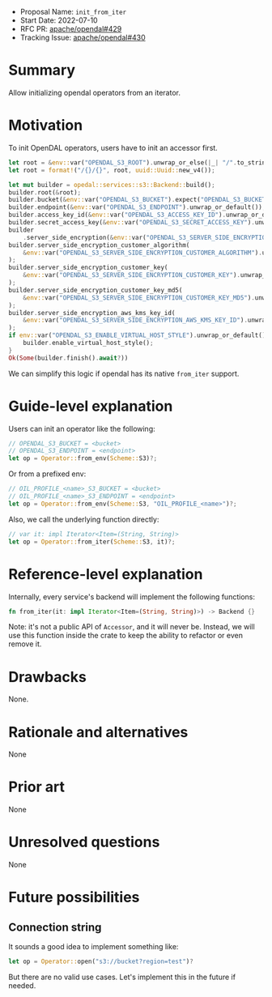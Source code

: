 - Proposal Name: `init_from_iter`
- Start Date: 2022-07-10
- RFC PR: [apache/opendal#429](https://github.com/apache/opendal/pull/429)
- Tracking Issue: [apache/opendal#430](https://github.com/apache/opendal/issues/430)

# Summary

Allow initializing opendal operators from an iterator.

# Motivation

To init OpenDAL operators, users have to init an accessor first.

```rust
let root = &env::var("OPENDAL_S3_ROOT").unwrap_or_else(|_| "/".to_string());
let root = format!("/{}/{}", root, uuid::Uuid::new_v4());

let mut builder = opedal::services::s3::Backend::build();
builder.root(&root);
builder.bucket(&env::var("OPENDAL_S3_BUCKET").expect("OPENDAL_S3_BUCKET must set"));
builder.endpoint(&env::var("OPENDAL_S3_ENDPOINT").unwrap_or_default());
builder.access_key_id(&env::var("OPENDAL_S3_ACCESS_KEY_ID").unwrap_or_default());
builder.secret_access_key(&env::var("OPENDAL_S3_SECRET_ACCESS_KEY").unwrap_or_default());
builder
    .server_side_encryption(&env::var("OPENDAL_S3_SERVER_SIDE_ENCRYPTION").unwrap_or_default());
builder.server_side_encryption_customer_algorithm(
    &env::var("OPENDAL_S3_SERVER_SIDE_ENCRYPTION_CUSTOMER_ALGORITHM").unwrap_or_default(),
);
builder.server_side_encryption_customer_key(
    &env::var("OPENDAL_S3_SERVER_SIDE_ENCRYPTION_CUSTOMER_KEY").unwrap_or_default(),
);
builder.server_side_encryption_customer_key_md5(
    &env::var("OPENDAL_S3_SERVER_SIDE_ENCRYPTION_CUSTOMER_KEY_MD5").unwrap_or_default(),
);
builder.server_side_encryption_aws_kms_key_id(
    &env::var("OPENDAL_S3_SERVER_SIDE_ENCRYPTION_AWS_KMS_KEY_ID").unwrap_or_default(),
);
if env::var("OPENDAL_S3_ENABLE_VIRTUAL_HOST_STYLE").unwrap_or_default() == "on" {
    builder.enable_virtual_host_style();
}
Ok(Some(builder.finish().await?))
```

We can simplify this logic if opendal has its native `from_iter` support.

# Guide-level explanation

Users can init an operator like the following:

```rust
// OPENDAL_S3_BUCKET = <bucket>
// OPENDAL_S3_ENDPOINT = <endpoint>
let op = Operator::from_env(Scheme::S3)?;
```

Or from a prefixed env:

```rust
// OIL_PROFILE_<name>_S3_BUCKET = <bucket>
// OIL_PROFILE_<name>_S3_ENDPOINT = <endpoint>
let op = Operator::from_env(Scheme::S3, "OIL_PROFILE_<name>")?;
```

Also, we call the underlying function directly:

```rust
// var it: impl Iterator<Item=(String, String)>
let op = Operator::from_iter(Scheme::S3, it)?;
```

# Reference-level explanation

Internally, every service's backend will implement the following functions:

```rust
fn from_iter(it: impl Iterator<Item=(String, String)>) -> Backend {}
```

Note: it's not a public API of `Accessor`, and it will never be. Instead, we will use this function inside the crate to keep the ability to refactor or even remove it.

# Drawbacks

None.

# Rationale and alternatives

None

# Prior art

None

# Unresolved questions

None

# Future possibilities

## Connection string

It sounds a good idea to implement something like:

```rust
let op = Operator::open("s3://bucket?region=test")?
```

But there are no valid use cases. Let's implement this in the future if needed.
